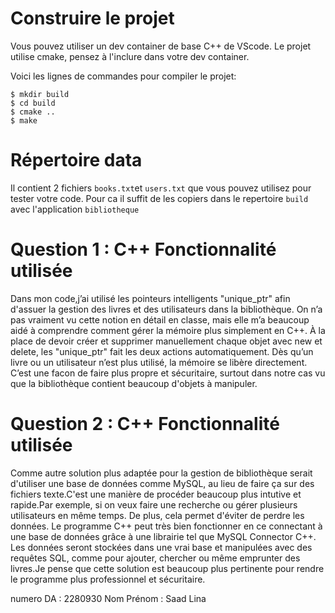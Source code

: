 # Construire le projet
Vous pouvez utiliser un dev container de base C++ de VScode.
Le projet utilise cmake, pensez à l'inclure dans votre dev container.

Voici les lignes de commandes pour compiler le projet:
```
$ mkdir build
$ cd build
$ cmake ..
$ make
```

# Répertoire data

Il contient 2 fichiers `books.txt`et `users.txt` que vous pouvez utilisez pour tester votre code.
Pour ca il suffit de les copiers dans le repertoire `build` avec l'application `bibliotheque`


# Question 1 : C++ Fonctionnalité utilisée

Dans mon code,j’ai utilisé les pointeurs intelligents "unique_ptr" afin d'assuer la gestion des livres et des utilisateurs dans la bibliothèque. On n’a pas vraiment vu cette notion en détail en classe, mais elle m’a beaucoup aidé à comprendre comment gérer la mémoire plus simplement en C++. À la place de devoir créer et supprimer manuellement chaque objet avec new et delete, les "unique_ptr" fait les deux actions automatiquement. Dès qu’un livre ou un utilisateur n’est plus utilisé, la mémoire se libère directement. C’est une facon de faire plus propre et sécuritaire, surtout dans notre cas vu que la bibliothèque contient beaucoup d'objets à manipuler.


# Question 2 : C++ Fonctionnalité utilisée
Comme autre solution plus adaptée pour la gestion de bibliothèque serait d'utiliser une base de données comme MySQL, au lieu de faire ça sur des fichiers texte.C'est une manière de procéder beaucoup plus intutive et rapide.Par exemple, si on veux faire une recherche ou gérer plusieurs utilisateurs en même temps. De plus, cela permet d'éviter de perdre les données. Le programme 
C++ peut très bien fonctionner en ce connectant à une base de données grâce à une librairie tel que MySQL Connector C++. Les données seront stockées dans une vrai base et manipulées avec des requêtes SQL, comme pour ajouter, chercher ou même emprunter des livres.Je pense que cette solution est beaucoup plus pertinente pour rendre le programme plus professionnel et sécuritaire.




numero DA : 2280930
Nom Prénom : Saad Lina